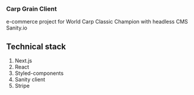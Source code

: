 <!-- @format -->

### Carp Grain Client

e-commerce project for World Carp Classic Champion with headless CMS Sanity.io

## Technical stack

1. Next.js
2. React
3. Styled-components
4. Sanity client
5. Stripe
